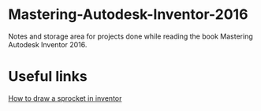 # Mastering-Autodesk-Inventor-2016
Notes and storage area for projects done while reading the book Mastering Autodesk Inventor 2016.

# Useful links
[How to draw a sprocket in inventor](http://www.instructables.com/id/How-to-draw-a-sproket-in-autodesk-inventor-7/)
